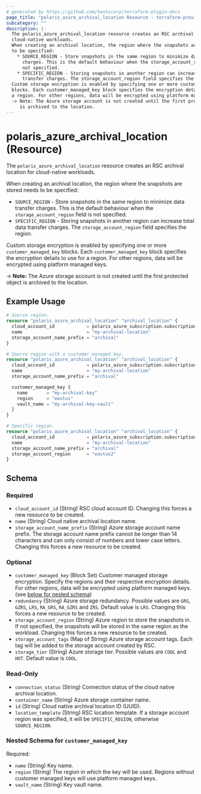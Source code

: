 ```yaml
---
# generated by https://github.com/hashicorp/terraform-plugin-docs
page_title: "polaris_azure_archival_location Resource - terraform-provider-polaris"
subcategory: ""
description: |-
  The polaris_azure_archival_location resource creates an RSC archival location for
  cloud-native workloads.
  When creating an archival location, the region where the snapshots are stored needs
  to be specified:
    * SOURCE_REGION - Store snapshots in the same region to minimize data transfer
      charges. This is the default behaviour when the storage_account_region field is
      not specified.
    * SPECIFIC_REGION - Storing snapshots in another region can increase total data
      transfer charges. The storage_account_region field specifies the region.
  Custom storage encryption is enabled by specifying one or more customer_managed_key
  blocks. Each customer_managed_key block specifies the encryption details to use for
  a region. For other regions, data will be encrypted using platform managed keys.
  -> Note: The Azure storage account is not created until the first protected object
     is archived to the location.
---
```


# polaris_azure_archival_location (Resource)

The `polaris_azure_archival_location` resource creates an RSC archival location for
cloud-native workloads.

When creating an archival location, the region where the snapshots are stored needs
to be specified:
  * `SOURCE_REGION` - Store snapshots in the same region to minimize data transfer
    charges. This is the default behaviour when the `storage_account_region` field is
    not specified.
  * `SPECIFIC_REGION` - Storing snapshots in another region can increase total data
    transfer charges. The `storage_account_region` field specifies the region.

Custom storage encryption is enabled by specifying one or more `customer_managed_key`
blocks. Each `customer_managed_key` block specifies the encryption details to use for
a region. For other regions, data will be encrypted using platform managed keys.

-> **Note:** The Azure storage account is not created until the first protected object
   is archived to the location.

## Example Usage

```terraform
# Source region.
resource "polaris_azure_archival_location" "archival_location" {
  cloud_account_id            = polaris_azure_subscription.subscription.id
  name                        = "my-archival-location"
  storage_account_name_prefix = "archival"
}

# Source region with a customer managed key.
resource "polaris_azure_archival_location" "archival_location" {
  cloud_account_id            = polaris_azure_subscription.subscription.id
  name                        = "my-archival-location"
  storage_account_name_prefix = "archival"

  customer_managed_key {
    name       = "my-archival-key"
    region     = "eastus"
    vault_name = "my-archival-key-vault"
  }
}

# Specific region.
resource "polaris_azure_archival_location" "archival_location" {
  cloud_account_id            = polaris_azure_subscription.subscription.id
  name                        = "my-archival-location"
  storage_account_name_prefix = "archival"
  storage_account_region      = "eastus2"
}
```

<!-- schema generated by tfplugindocs -->
## Schema

### Required

- `cloud_account_id` (String) RSC cloud account ID. Changing this forces a new resource to be created.
- `name` (String) Cloud native archival location name.
- `storage_account_name_prefix` (String) Azure storage account name prefix. The storage account name prefix cannot be longer than 14 characters and can only consist of numbers and lower case letters. Changing this forces a new resource to be created.

### Optional

- `customer_managed_key` (Block Set) Customer managed storage encryption. Specify the regions and their respective encryption details. For other regions, data will be encrypted using platform managed keys. (see [below for nested schema](#nestedblock--customer_managed_key))
- `redundancy` (String) Azure storage redundancy. Possible values are `GRS`, `GZRS`, `LRS`, `RA_GRS`, `RA_GZRS` and `ZRS`. Default value is `LRS`. Changing this forces a new resource to be created.
- `storage_account_region` (String) Azure region to store the snapshots in. If not specified, the snapshots will be stored in the same region as the workload. Changing this forces a new resource to be created.
- `storage_account_tags` (Map of String) Azure storage account tags. Each tag will be added to the storage account created by RSC.
- `storage_tier` (String) Azure storage tier. Possible values are `COOL` and `HOT`. Default value is `COOL`.

### Read-Only

- `connection_status` (String) Connection status of the cloud native archival location.
- `container_name` (String) Azure storage container name.
- `id` (String) Cloud native archival location ID (UUID).
- `location_template` (String) RSC location template. If a storage account region was specified, it will be `SPECIFIC_REGION`, otherwise `SOURCE_REGION`.

<a id="nestedblock--customer_managed_key"></a>
### Nested Schema for `customer_managed_key`

Required:

- `name` (String) Key name.
- `region` (String) The region in which the key will be used. Regions without customer managed keys will use platform managed keys.
- `vault_name` (String) Key vault name.
